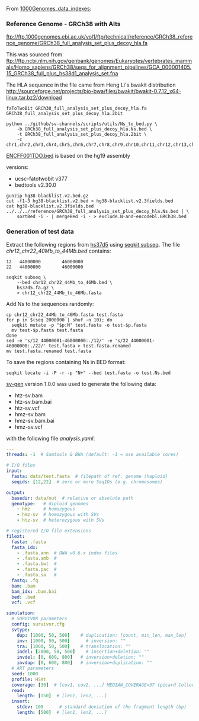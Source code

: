 From [1000Genomes_data_indexes](https://github.com/igsr/1000Genomes_data_indexes/blob/master/data_collections/1000_genomes_project/README.1000genomes.GRCh38DH.alignment):

### Reference Genome - GRCh38 with Alts

ftp://ftp.1000genomes.ebi.ac.uk/vol1/ftp/technical/reference/GRCh38_reference_genome/GRCh38_full_analysis_set_plus_decoy_hla.fa

This was sourced from  
ftp://ftp.ncbi.nlm.nih.gov/genbank/genomes/Eukaryotes/vertebrates_mammals/Homo_sapiens/GRCh38/seqs_for_alignment_pipelines/GCA_000001405.15_GRCh38_full_plus_hs38d1_analysis_set.fna

The HLA sequence in the file came from Heng Li's bwakit distribution  
http://sourceforge.net/projects/bio-bwa/files/bwakit/bwakit-0.7.12_x64-linux.tar.bz2/download

```commandline
faToTwoBit GRCh38_full_analysis_set_plus_decoy_hla.fa GRCh38_full_analysis_set_plus_decoy_hla.2bit
```

```commandline
python ../github/sv-channels/scripts/utils/Ns_to_bed.py \
    -b GRCh38_full_analysis_set_plus_decoy_hla.Ns.bed \
    -t GRCh38_full_analysis_set_plus_decoy_hla.2bit \
    -c chr1,chr2,chr3,chr4,chr5,chr6,chr7,chr8,chr9,chr10,chr11,chr12,chr13,chr14,chr15,chr16,chr17,chr18,chr19,chr20,chr21,chr22,chrX,chrY
```

[ENCFF001TDO.bed](https://www.encodeproject.org/files/ENCFF001TDO/) is based on the hg19 assembly

versions:
- ucsc-fatotwobit v377
- bedtools v2.30.0

```commandline
gunzip hg38-blacklist.v2.bed.gz
cut -f1-3 hg38-blacklist.v2.bed > hg38-blacklist.v2.3fields.bed
cat hg38-blacklist.v2.3fields.bed ../../../reference/GRCh38_full_analysis_set_plus_decoy_hla.Ns.bed | \
    sortBed -i - | mergeBed -i - > exclude.N-and-encodebl.GRCh38.bed
```

### Generation of test data
Extract the following regions from [hs37d5](ftp://ftp.1000genomes.ebi.ac.uk/vol1/ftp/technical/reference/phase2_reference_assembly_sequence/hs37d5.fa.gz)
using [seqkit subseq](https://bioinf.shenwei.me/seqkit/). The file _chr12_chr22_40Mb_to_44Mb.bed_ contains:

```text
12   44000000        46000000
22   44000000        46000000
```

```commandline
seqkit subseq \
    --bed chr12_chr22_44Mb_to_46Mb.bed \
    hs37d5.fa.gz \
    > chr12_chr22_44Mb_to_46Mb.fasta
```
Add Ns to the sequences randomly:
```commandline
cp chr12_chr22_44Mb_to_46Mb.fasta test.fasta
for p in $(seq 2000000 | shuf -n 10); do
  seqkit mutate -p "$p:N" test.fasta -o test-$p.fasta
  mv test-$p.fasta test.fasta
done
sed -e 's/12_44000001-46000000:./12/' -e 's/22_44000001-46000000:./22/' test.fasta > test.fasta.renamed
mv test.fasta.renamed test.fasta
```
To save the regions containing Ns in BED format:
```commandline
seqkit locate -i -P -r -p "N+" --bed test.fasta -o test.Ns.bed
```
[sv-gen](https://github.com/GooglingTheCancerGenome/sv-gen) version 1.0.0 was used to generate the following data:
- htz-sv.bam
- htz-sv.bam.bai
- htz-sv.vcf
- hmz-sv.bam
- hmz-sv.bam.bai
- hmz-sv.vcf

with the following file _analysis.yaml_:
```yaml
---
threads: -1  # Samtools & BWA (default: -1 = use available cores)

# I/O files
input:
  fasta: data/test.fasta  # filepath of ref. genome (haploid)
  seqids: [12,22]  # zero or more SeqIDs (e.g. chromosomes)

output:
  basedir: data/out  # relative or absolute path
  genotype:   # diploid genomes
    - hmz     # homozygous
    - hmz-sv  # homozygous with SVs
    - htz-sv  # heterozygous with SVs

# registered I/O file extensions
filext:
  fasta: .fasta
  fasta_idx:
    - .fasta.ann  # BWA v0.6.x index files
    - .fasta.amb  #
    - .fasta.bwt  #
    - .fasta.pac  #
    - .fasta.sa   #
  fastq: .fq
  bam: .bam
  bam_idx: .bam.bai
  bed: .bed
  vcf: .vcf

simulation:
  # SURVIVOR parameters
  config: survivor.cfg
  svtype:
    dup: [1000, 50, 500]    # duplication: [count, min_len, max_len]
    inv: [1000, 50, 500]      # inversion: ""
    tra: [1000, 50, 500]    # translocation: ""
    indel: [2000, 50, 500]    # insertion+deletion: ""
    invdel: [0, 600, 800]   # inversion+deletion: ""
    invdup: [0, 600, 800]   # inversion+duplication: ""
  # ART parameters
  seed: 1000
  profile: HSXt
  coverage: [30]  # [cov1, cov2, ...] MEDIAN_COVERAGE=37 (picard CollectWgsMetrics)
  read:
    length: [150]  # [len1, len2, ...]
  insert:
    stdev: 100      # standard deviation of the fragment length (bp)
    length: [500]  # [len1, len2, ...]
```

